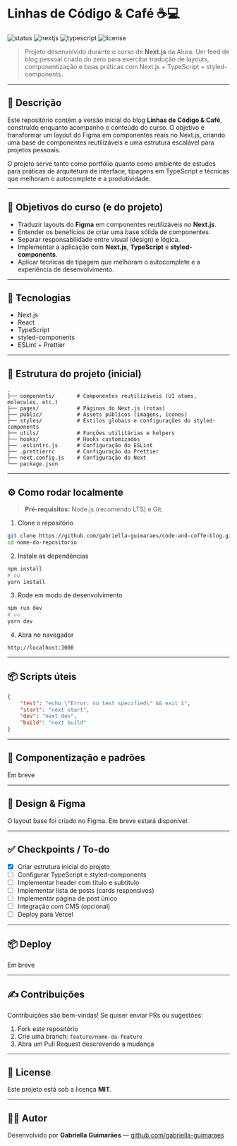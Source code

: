 # Linhas de Código & Café ☕💻

![status](https://img.shields.io/badge/status-em%20desenvolvimento-orange) ![nextjs](https://img.shields.io/badge/tech-Next.js-000) ![typescript](https://img.shields.io/badge/lang-TypeScript-blue) ![license](https://img.shields.io/badge/license-MIT-green)

> Projeto desenvolvido durante o curso de **Next.js** da Alura. Um feed de blog pessoal criado do zero para exercitar tradução de layouts, componentização e boas práticas com Next.js + TypeScript + styled-components.

---

## 🔎 Descrição

Este repositório contém a versão inicial do blog **Linhas de Código & Café**, construído enquanto acompanho o conteúdo do curso. O objetivo é transformar um layout do Figma em componentes reais no Next.js, criando uma base de componentes reutilizáveis e uma estrutura escalável para projetos pessoais.

O projeto serve tanto como portfólio quanto como ambiente de estudos para práticas de arquitetura de interface, tipagens em TypeScript e técnicas que melhoram o autocomplete e a produtividade.

---

## 🎯 Objetivos do curso (e do projeto)

* Traduzir layouts do **Figma** em componentes reutilizáveis no **Next.js**.
* Entender os benefícios de criar uma base sólida de componentes.
* Separar responsabilidade entre visual (design) e lógica.
* Implementar a aplicação com **Next.js**, **TypeScript** e **styled-components**.
* Aplicar técnicas de tipagem que melhoram o autocomplete e a experiência de desenvolvimento.

---

## 🚀 Tecnologias

* Next.js
* React
* TypeScript
* styled-components
* ESLint + Prettier

---

## 🧭 Estrutura do projeto (inicial)

```text
.
├── components/       # Componentes reutilizáveis (UI atoms, molecules, etc.)
├── pages/            # Páginas do Next.js (rotas)
├── public/           # Assets públicos (imagens, ícones)
├── styles/           # Estilos globais e configurações do styled-components
├── utils/            # Funções utilitárias e helpers
├── hooks/            # Hooks customizados
├── .eslintrc.js      # Configuração do ESLint
├── .prettierrc       # Configuração do Prettier
├── next.config.js    # Configuração do Next
└── package.json
```

---

## ⚙️ Como rodar localmente

> **Pré-requisitos:** Node.js (recomendo LTS) e Git.

1. Clone o repositório

```bash
git clone https://github.com/gabriella-guimaraes/code-and-coffe-blog.git
cd nome-do-repositorio
```

2. Instale as dependências

```bash
npm install
# ou
yarn install
```

3. Rode em modo de desenvolvimento

```bash
npm run dev
# ou
yarn dev
```

4. Abra no navegador

```
http://localhost:3000
```

---

## 📦 Scripts úteis

```json
{
    "test": "echo \"Error: no test specified\" && exit 1",
    "start": "next start",
    "dev": "next dev",
    "build": "next build"
}
```


---

## 🧩 Componentização e padrões

Em breve

---

## 🎨 Design & Figma

O layout base foi criado no Figma. Em breve estará disponível.

---

## ✅ Checkpoints / To-do

* [x] Criar estrutura inicial do projeto
* [ ] Configurar TypeScript e styled-components
* [ ] Implementar header com título e subtítulo
* [ ] Implementar lista de posts (cards responsivos)
* [ ] Implementar página de post único
* [ ] Integração com CMS (opcional)
* [ ] Deploy para Vercel

---

## 📦 Deploy

Em breve

---

## ✍️ Contribuições

Contribuições são bem-vindas! Se quiser enviar PRs ou sugestões:

1. Fork este repositório
2. Crie uma branch: `feature/nome-da-feature`
3. Abra um Pull Request descrevendo a mudança

---

## 📝 License

Este projeto está sob a licença **MIT**.

---

## 👩‍💻 Autor

Desenvolvido por **Gabriella Guimarães** — [github.com/gabriella-guimaraes](https://github.com/gabriella-guimaraes)
